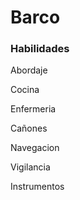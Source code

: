 # Barco





 ### Habilidades
 
 
 Abordaje
 
 
 
 Cocina
 
 
 Enfermeria
 
 
 Cañones
 
 
 Navegacion
 
 
 Vigilancia
 
 
 Instrumentos
 
 
 
 
 
 